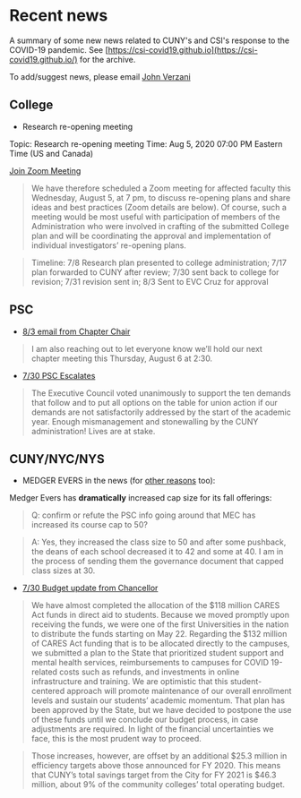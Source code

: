 
# Recent news

A summary of some new news related to CUNY's and CSI's response to the COVID-19 pandemic. See [https://csi-covid19.github.io](https://csi-covid19.github.io/) for the archive.

To add/suggest news, please email [John Verzani](mailto:jverzani@gmail.com)

## College

* Research re-opening meeting

Topic: Research re-opening meeting
Time: Aug 5, 2020 07:00 PM Eastern Time (US and Canada)
 
[Join Zoom Meeting](https://gc-cuny.zoom.us/j/94878137289?pwd=VUVydUpscFF1ZlhzamxwK1NXSWNvUT09)

> We have therefore scheduled a Zoom meeting for affected faculty this Wednesday, August 5, at 7 pm, to discuss re-opening plans and share ideas and best practices (Zoom details are below). Of course, such a meeting would be most useful with participation of members of the Administration who were involved in crafting of the submitted College plan and will be coordinating the approval and implementation of individual investigators’ re-opening plans. 

> Timeline: 7/8 Research plan presented to college administration; 7/17 plan forwarded to CUNY after review; 7/30 sent back to college for revision; 7/31 revision sent in; 8/3 Sent to EVC Cruz for approval

## PSC

* [8/3 email from Chapter Chair](/PSC/8-3-cchair)

> I am also reaching out to let everyone know we’ll hold our next chapter meeting this Thursday, August 6 at 2:30. 

* [7/30 PSC Escalates](/PSC/7-30-escalate)

> The Executive Council voted unanimously to support the ten demands that follow and to put all options on the table for union action if our demands are not satisfactorily addressed by the start of the academic year. Enough mismanagement and stonewalling by the CUNY administration! Lives are at stake.



## CUNY/NYC/NYS

* MEDGER EVERS in the news (for [other reasons](https://nypost.com/2020/08/01/widow-of-medgar-evers-slams-brooklyn-college-named-after-husband/) too):

Medger Evers has **dramatically** increased cap size for its fall offerings:

> Q: confirm or refute the PSC info going around that MEC has increased its course cap to 50?

> A: Yes, they increased the class size to 50 and after some pushback, the deans of each school decreased it to 42 and some at 40.  I am in the process of sending them the governance document that capped class sizes at 30.


* [7/30 Budget update from Chancellor](/CUNY/7-30-fiscal)

> We have almost completed the allocation of the \$118 million CARES Act funds in direct aid to students. Because we moved promptly upon receiving the funds, we were one of the first Universities in the nation to distribute the funds starting on May 22. Regarding the \$132 million of CARES Act funding that is to be allocated directly to the campuses, we submitted a plan to the State that prioritized student support and mental health services, reimbursements to campuses for COVID 19-related costs such as refunds, and investments in online infrastructure and training. We are optimistic that this student-centered approach will promote maintenance of our overall enrollment levels and sustain our students’ academic momentum. That plan has been approved by the State, but we have decided to postpone the use of these funds until we conclude our budget process, in case adjustments are required. In light of the financial uncertainties we face, this is the most prudent way to proceed.

> Those increases, however, are offset by an additional \$25.3 million in efficiency targets above those announced for FY 2020. This means that CUNY’s total savings target from the City for FY 2021 is \$46.3 million, about 9% of the community colleges’ total operating budget.

